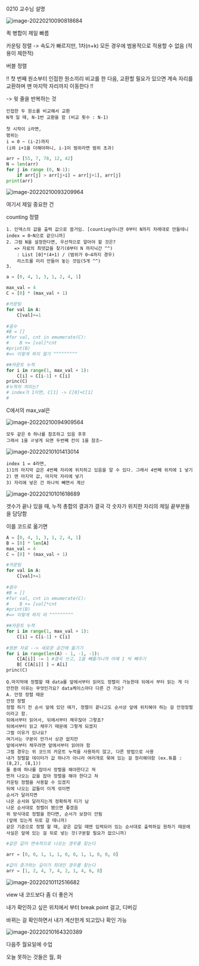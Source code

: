 0210 교수님 설명

![image-20220210090818684](C:\Users\kim\AppData\Roaming\Typora\typora-user-images\image-20220210090818684.png)

퀵 병합이 제일 빠름

카운팅 정렬 -> 속도가 빠르지만, 1차(n+k) 모든 경우에 범용적으로 적용할 수 없음 (적용이 제한적)

버블 정렬

!! 첫 번째 원소부터 인접한 원소끼리 비교를 한 다음, 교환할 필요가 있으면 계속 자리를 교환하며 맨 마지막 자리까지 이동한다 !!

-> 윗 줄을 반복하는 것

```
인접한 두 원소를 비교해서 교환
N개 일 때, N-1번 교환을 함 (비교 횟수 : N-1)

첫 시작이 i라면,
범위는 
i = 0 ~ (i-2)까지
(i와 i+1을 더해야하니, i-1이 범위라면 범위 초과)
```

```python
arr = [55, 7, 78, 12, 42]
N = len(arr)
for j in range (0, N-1):
    if arr[j] > arr[j+i] = arr[j+1], arr[j]
print(arr)
```

![image-20220210093209964](C:\Users\kim\AppData\Roaming\Typora\typora-user-images\image-20220210093209964.png)



여기서 제일 중요한 건 

counting 정렬



```
1. 인덱스의 값을 출력 값으로 쓸거임. [counting이니깐 0부터 N까지 차례대로 만들테니 index = 0~N으로 같으니까]
2. 그럼 N을 설정한다면, 우선적으로 알아야 할 것은? 
   => 자료의 최댓값을 찾기(0부터 N 까지닉간 ^^)
	: List [0]*(4+1) / (범위가 0~4까지 경우)
	리스트를 미리 만들어 놓는 것임(5개 ^^)
3. 
```

```python
a = [0, 4, 1, 3, 1, 2, 4, 1]

max_val = 4
C = [0] * (max_val + 1)

#카운팅
for val in A:
    C[val]+=1
    
#꼼수
#B = []
#for val, cnt in emumerate(C):
#    B += [val]*cnt
#print(B)
#=> 이렇게 하지 말기 ^^^^^^^^^

##카운트 누적
for i in range(1, max_val + 1):
    C[i] = C[i-1] + C[i]
princ(C)
#누적의 의미는?
# index가 1이면, C[1] -> C[0]+C[1]
# 
```





C에서의 max_val은



![image-20220210094909564](C:\Users\kim\AppData\Roaming\Typora\typora-user-images\image-20220210094909564.png)

```
모두 같은 0 하나를 참조하고 있음 후후
그래서 1을 ㄹ넣게 되면 두번째 칸이 1을 참조~
```



![image-20220210101413014](C:\Users\kim\AppData\Roaming\Typora\typora-user-images\image-20220210101413014.png)

```
index 1 = 4라면, 
1)1의 마지막 값은 4번째 자리에 위치하고 있음을 알 수 있다. 그래서 4번째 위치에 1 넣기
2) 맨 마지막 값, 마지막 자리에 넣기
3) 자리에 넣은 건 하나씩 빼면서 계산
```

![image-20220210101618689](C:\Users\kim\AppData\Roaming\Typora\typora-user-images\image-20220210101618689.png)

갯수가 끝나 있을 때, 누적 총합의 결과가 결국 각 숫자가 위치한 자리의 제일 끝부분들을 담당함



이를 코드로 옮기면

```python
A = [0, 4, 1, 3, 1, 2, 4, 1]
B = [0] * len[A]
max_val = 4
C = [0] * (max_val + 1)

#카운팅
for val in A:
    C[val]+=1
    
#꼼수
#B = []
#for val, cnt in emumerate(C):
#    B += [val]*cnt
#print(B)
#=> 이렇게 하지 마 ^^^^^^^^^

##카운트 누적
for i in range(1, max_val + 1):
    C[i] = C[i-1] + C[i]
    
#원본 자료 --> 새로운 공간에 옮기기
for i in range(len(A) - 1, -1, -1):
    C[A[i]] -= 1 #결국 쓰고, 1을 빼줄거니까 아예 1 씩 빼주기
    B[ C[A[i]] ] = A[i]
princ(C)
```

```
Q.마지막에 정렬할 때 data를 앞에서부터 읽어도 정렬이 가능한데 뒤에서 부터 읽는 게 더 안전한 이유는 무엇인가요? data케이스마다 다른 건 가요? 
A. 안정 정렬 때문 
안정 정렬 
정렬 하기 전 순서 앞에 있던 애가, 정렬이 끝나고도 순서상 앞에 위치해야 하는 걸 안정정렬이라고 함.
뒤에서부터 읽어서, 뒤에서부터 채우잖아 그렇죠?
뒤에서부터 읽고 채우기 때문에 그렇게 되겠지
그럴 이유가 있나요?
여기서는 구분이 안가서 상관 없지만
앞에서부터 채우려면 앞에서부터 읽어야 함
그럴 경우는 위 코드의 카운트 누적을 사용하지 않고, 다른 방법으로 사용
내가 정렬할 데이터가 값 하나가 아니라 여러개로 묶여 있는 걸 정리해야함 (ex.튜플 : (8,2), (8,1))
둘 중에 하나를 잡아서 정렬을 해야한다고 쳐
먼저 나오는 값을 잡아 정렬을 해야 한다고 쳐
카운팅 정렬을 사용할 수 있겠지
뒤에 나오는 값들이 이게 섞이면
순서가 달라지면
나온 순서와 달라지는게 정확하게 티가 남
나온 순서대로 정렬이 됐으면 좋겠음
위 방식대로 정렬을 한다면, 순서가 보장이 안됨
(앞에 있는게 뒤로 갈 테니까)
같은 기준으로 정렬 할 때, 같은 값일 때엔 입력되어 있는 순서대로 출력하길 원하기 때문에
사실은 앞에 있는 걸 뒤로 넣는 것(구분할 필요가 없으니까)
```



```python
#같은 값이 연속적으로 나오는 경우를 찾는다

arr = [0, 0, 1, 1, 1, 0, 0, 1, 1, 0, 0, 0]

#값이 증가하는 길이가 최대인 경우를 찾는다
arr = [1, 2, 4, 7, 4, 2, 1, 4, 6, 8]


```



![image-20220210112516682](C:\Users\kim\AppData\Roaming\Typora\typora-user-images\image-20220210112516682.png)

view 내 코드보다 좀 더 좋은거

내가 확인하고 싶은 위치에서 부터 break point 걸고, 디버깅

바뀌는 걸 확인하면서 내가 계산한게 되고있나 확인 가능









![image-20220210164320389](C:\Users\kim\AppData\Roaming\Typora\typora-user-images\image-20220210164320389.png)



다음주 월요일에 수업

오늘 못하는 것들은 월, 화







